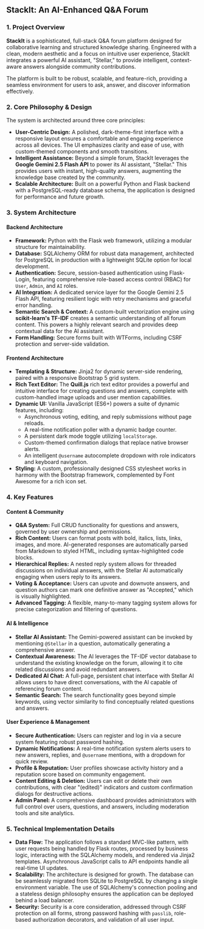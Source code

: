 ## StackIt: An AI-Enhanced Q&A Forum

### 1. Project Overview

**StackIt** is a sophisticated, full-stack Q&A forum platform designed for collaborative learning and structured knowledge sharing. Engineered with a clean, modern aesthetic and a focus on intuitive user experience, StackIt integrates a powerful AI assistant, "Stellar," to provide intelligent, context-aware answers alongside community contributions.

The platform is built to be robust, scalable, and feature-rich, providing a seamless environment for users to ask, answer, and discover information effectively.

### 2. Core Philosophy & Design

The system is architected around three core principles:

*   **User-Centric Design:** A polished, dark-theme-first interface with a responsive layout ensures a comfortable and engaging experience across all devices. The UI emphasizes clarity and ease of use, with custom-themed components and smooth transitions.
*   **Intelligent Assistance:** Beyond a simple forum, StackIt leverages the **Google Gemini 2.5 Flash API** to power its AI assistant, "Stellar." This provides users with instant, high-quality answers, augmenting the knowledge base created by the community.
*   **Scalable Architecture:** Built on a powerful Python and Flask backend with a PostgreSQL-ready database schema, the application is designed for performance and future growth.

### 3. System Architecture

#### **Backend Architecture**

*   **Framework:** Python with the Flask web framework, utilizing a modular structure for maintainability.
*   **Database:** SQLAlchemy ORM for robust data management, architected for PostgreSQL in production with a lightweight SQLite option for local development.
*   **Authentication:** Secure, session-based authentication using Flask-Login, featuring comprehensive role-based access control (RBAC) for `User`, `Admin`, and `AI` roles.
*   **AI Integration:** A dedicated service layer for the Google Gemini 2.5 Flash API, featuring resilient logic with retry mechanisms and graceful error handling.
*   **Semantic Search & Context:** A custom-built vectorization engine using **scikit-learn's TF-IDF** creates a semantic understanding of all forum content. This powers a highly relevant search and provides deep contextual data for the AI assistant.
*   **Form Handling:** Secure forms built with WTForms, including CSRF protection and server-side validation.

#### **Frontend Architecture**

*   **Templating & Structure:** Jinja2 for dynamic server-side rendering, paired with a responsive Bootstrap 5 grid system.
*   **Rich Text Editor:** The **Quill.js** rich text editor provides a powerful and intuitive interface for creating questions and answers, complete with custom-handled image uploads and user mention capabilities.
*   **Dynamic UI:** Vanilla JavaScript (ES6+) powers a suite of dynamic features, including:
    *   Asynchronous voting, editing, and reply submissions without page reloads.
    *   A real-time notification poller with a dynamic badge counter.
    *   A persistent dark mode toggle utilizing `localStorage`.
    *   Custom-themed confirmation dialogs that replace native browser alerts.
    *   An intelligent `@username` autocomplete dropdown with role indicators and keyboard navigation.
*   **Styling:** A custom, professionally designed CSS stylesheet works in harmony with the Bootstrap framework, complemented by Font Awesome for a rich icon set.

### 4. Key Features

#### **Content & Community**

*   **Q&A System:** Full CRUD functionality for questions and answers, governed by user ownership and permissions.
*   **Rich Content:** Users can format posts with bold, italics, lists, links, images, and more. AI-generated responses are automatically parsed from Markdown to styled HTML, including syntax-highlighted code blocks.
*   **Hierarchical Replies:** A nested reply system allows for threaded discussions on individual answers, with the Stellar AI automatically engaging when users reply to its answers.
*   **Voting & Acceptance:** Users can upvote and downvote answers, and question authors can mark one definitive answer as "Accepted," which is visually highlighted.
*   **Advanced Tagging:** A flexible, many-to-many tagging system allows for precise categorization and filtering of questions.

#### **AI & Intelligence**

*   **Stellar AI Assistant:** The Gemini-powered assistant can be invoked by mentioning `@Stellar` in a question, automatically generating a comprehensive answer.
*   **Contextual Awareness:** The AI leverages the TF-IDF vector database to understand the existing knowledge on the forum, allowing it to cite related discussions and avoid redundant answers.
*   **Dedicated AI Chat:** A full-page, persistent chat interface with Stellar AI allows users to have direct conversations, with the AI capable of referencing forum content.
*   **Semantic Search:** The search functionality goes beyond simple keywords, using vector similarity to find conceptually related questions and answers.

#### **User Experience & Management**

*   **Secure Authentication:** Users can register and log in via a secure system featuring robust password hashing.
*   **Dynamic Notifications:** A real-time notification system alerts users to new answers, replies, and `@username` mentions, with a dropdown for quick review.
*   **Profile & Reputation:** User profiles showcase activity history and a reputation score based on community engagement.
*   **Content Editing & Deletion:** Users can edit or delete their own contributions, with clear "(edited)" indicators and custom confirmation dialogs for destructive actions.
*   **Admin Panel:** A comprehensive dashboard provides administrators with full control over users, questions, and answers, including moderation tools and site analytics.

### 5. Technical Implementation Details

*   **Data Flow:** The application follows a standard MVC-like pattern, with user requests being handled by Flask routes, processed by business logic, interacting with the SQLAlchemy models, and rendered via Jinja2 templates. Asynchronous JavaScript calls to API endpoints handle all real-time UI updates.
*   **Scalability:** The architecture is designed for growth. The database can be seamlessly migrated from SQLite to PostgreSQL by changing a single environment variable. The use of SQLAlchemy's connection pooling and a stateless design philosophy ensures the application can be deployed behind a load balancer.
*   **Security:** Security is a core consideration, addressed through CSRF protection on all forms, strong password hashing with `passlib`, role-based authorization decorators, and validation of all user input.
